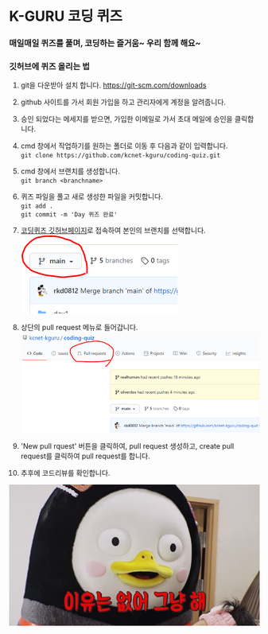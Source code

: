 # K-GURU 코딩 퀴즈

### 매일매일 퀴즈를 풀며, 코딩하는 즐거움~ 우리 함께 해요~
### 깃허브에 퀴즈 올리는 법

1. git을 다운받아 설치 합니다. <https://git-scm.com/downloads>

2. github 사이트를 가서 회원 가입을 하고 관리자에게 계정을 알려줍니다.

3. 승인 되었다는 메세지를 받으면, 가입한 이메일로 가서 초대 메일에 승인을 클릭합니다.

4. cmd 창에서 작업하기를 원하는 폴더로 이동 후 다음과 같이 입력합니다. <br/>`git clone https://github.com/kcnet-kguru/coding-quiz.git`

5. cmd 창에서 브랜치를 생성합니다.<br/>
`git branch <branchname>`

6. 퀴즈 파일을 풀고 새로 생성한 파일을 커밋합니다.<br/>
`git add .`<br/>
`git commit -m 'Day 퀴즈 완료'`

7. [코딩퀴즈 깃허브페이지](https://github.com/kcnet-kguru/coding-quiz, "coding-quiz link")로 접속하여 본인의 브랜치를 선택합니다.
![ex_screenshot](./images/branch.png) 
 
8. 상단의 pull request 메뉴로 들어갑니다.
![ex_screenshot](./images/pull_request.png)

9. 'New pull rquest' 버튼을 클릭하여, pull request 생성하고, create pull request를 클릭하여 pull request를 합니다.

10. 추후에 코드리뷰를 확인합니다.

![ex_screenshot](./images/unnamed.jpg)